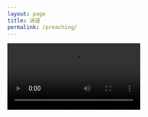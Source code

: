 ```yaml
---
layout: page
title: 讲道
permalink: /preaching/
---
```


<video src="https://github.com/tghch/tghch.github.io/raw/master/videos/wangyi-ephesians-ch1-3-6.mp4" preload="auto" controls loop>   你的浏览器不支持 video 标签。 </video>

